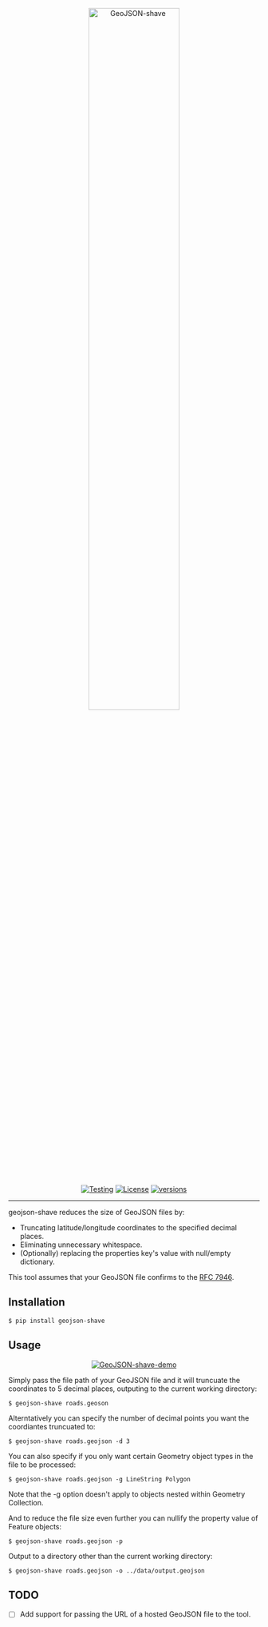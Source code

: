 
<p align="center">
    <a href="https://pypi.python.org">
        <img src="https://ben-nour.com/images/geojson-shave.png" alt="GeoJSON-shave" style="width: 60%; height: auto;"/>
    </a>
</p>

<p align="center">
     <a href="https://github.com/ben-n93/geojson-shave/actions/workflows/tests.yml"><img src="https://github.com/ben-n93/geojson-shave/actions/workflows/tests.yml/badge.svg" alt="Testing"></a>
     <a href="https://img.shields.io/pypi/l/geojson-shave"><img src="https://img.shields.io/pypi/l/geojson-shave" alt="License"></a>
     <a href="https://pypi.org/project/geojson-shave/"><img src="https://img.shields.io/pypi/pyversions/geojson-shave" alt="versions"></a>
</p>

---

geojson-shave reduces the size of GeoJSON files by:

- Truncating latitude/longitude coordinates to the specified decimal places.
- Eliminating unnecessary whitespace.
- (Optionally) replacing the properties key's value with null/empty dictionary.

This tool assumes that your GeoJSON file confirms to the [RFC 7946](https://datatracker.ietf.org/doc/html/rfc7946).

## Installation
```
$ pip install geojson-shave
```

## Usage

<p align="center">
    <a href="https://pypi.python.org">
        <img src="https://ben-nour.com/images/demo.gif" alt="GeoJSON-shave-demo">
    </a>
</p>

Simply pass the file path of your GeoJSON file and it will truncuate the coordinates to 5 decimal places, outputing to the current working directory:

```
$ geojson-shave roads.geoson
```

Alterntatively you can specify the number of decimal points you want the coordiantes truncuated to:

```
$ geojson-shave roads.geojson -d 3
```

You can also specify if you only want certain Geometry object types in the file to be processed:
```
$ geojson-shave roads.geojson -g LineString Polygon
```

Note that the -g option doesn't apply to objects nested within Geometry Collection.

And to reduce the file size even further you can nullify the property value of Feature objects:

```
$ geojson-shave roads.geojson -p
```

Output to a directory other than the current working directory:
```
$ geojson-shave roads.geojson -o ../data/output.geojson
```

## TODO

- [ ] Add support for passing the URL of a hosted GeoJSON file to the tool.
